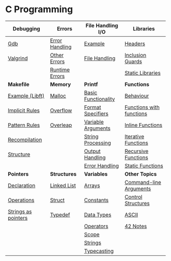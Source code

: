 # C Programming

| **Debugging**             | **Errors**               | **File Handling I/O**       | **Libraries**              |
|---------------------------|--------------------------|-----------------------------|----------------------------|
| [Gdb](C-Programming/Debugging/Gdb.md)      | [Error Handling](C-Programming/Errors/Error%20Handling.md) | [Example](C-Programming/File%20Handling%20I-O/Example.md) | [Headers](C-Programming/Libraries/Headers.md) |
| [Valgrind](C-Programming/Debugging/Valgrind.md) | [Other Errors](C-Programming/Errors/Other%20Errors.md) | [File Handling](C-Programming/File%20Handling%20I-O/File%20Handling.md) | [Inclusion Guards](C-Programming/Libraries/Inclusion%20Guards.md) |
|                           | [Runtime Errors](C-Programming/Errors/Runtime%20Errors.md) |                               | [Static Libraries](C-Programming/Libraries/Static%20Libraries.md) |
| **Makefile**              | **Memory**               | **Printf**                    | **Functions**       |
| [Example (Libft)](C-Programming/Makefile/Example%20(Libft).md) | [Malloc](C-Programming/Memory/Malloc.md)     | [Basic Functionality](C-Programming/Printf/Basic%20Functionality.md) | [Behaviour](C-Programming/Syntax/Functions/Behaviour.md) |
| [Implicit Rules](C-Programming/Makefile/Implicit%20Rules.md) | [Overflow](C-Programming/Memory/Overflow.md) | [Format Specifiers](C-Programming/Printf/Format%20Specifiers.md) | [Functions with functions](C-Programming/Syntax/Functions/Functions%20with%20functions.md) |
| [Pattern Rules](C-Programming/Makefile/Pattern%20Rules.md) | [Overleap](C-Programming/Memory/Overleap.md) | [Variable Arguments](C-Programming/Printf/Variable%20Arguments.md) | [Inline Functions](C-Programming/Syntax/Functions/Inline%20Functions.md) |
| [Recompilation](C-Programming/Makefile/Recompilation.md) |                          | [String Processing](C-Programming/Printf/String%20Processing.md) | [Iterative Functions](C-Programming/Syntax/Functions/Iterative%20Functions.md) |
| [Structure](C-Programming/Makefile/Structure.md) |                          | [Output Handling](C-Programming/Printf/Output%20Handling.md) | [Recursive Functions](C-Programming/Syntax/Functions/Recursive%20Functions.md) |
|                           |                          | [Error Handling](C-Programming/Printf/Error%20Handling.md) | [Static Functions](C-Programming/Syntax/Functions/Static%20Functions.md) |
| **Pointers**       | **Structures**    | **Variables**          | **Other Topics**           |
| [Declaration](C-Programming/Syntax/Pointers/Declaration.md) | [Linked List](C-Programming/Syntax/Structures/Linked%20List) | [Arrays](C-Programming/Syntax/Variables/Arrays.md) | [Command-line Arguments](C-Programming/Command-line%20Arguments) |
| [Operations](C-Programming/Syntax/Pointers/Operations.md) | [Struct](C-Programming/Syntax/Structures/Struct.md) | [Constants](C-Programming/Syntax/Variables/Constants.md) | [Control Structures](C-Programming/Control%20Structures) |
| [Strings as pointers](C-Programming/Syntax/Pointers/Strings%20as%20pointers.md) | [Typedef](C-Programming/Syntax/Structures/Typedef.md) | [Data Types](C-Programming/Syntax/Variables/Data%20Types.md) | [ASCII](C-Programming/ASCII.md) |
|                           |                          | [Operators](C-Programming/Syntax/Variables/Operators.md) | [42 Notes](C-Programming/42%20Notes.md) |
|                           |                          | [Scope](C-Programming/Syntax/Variables/Scope.md) |                        |
|                           |                          | [Strings](C-Programming/Syntax/Variables/Strings.md) |                        |
|                           |                          | [Typecasting](C-Programming/Syntax/Variables/Typecasting.md) |                        |

